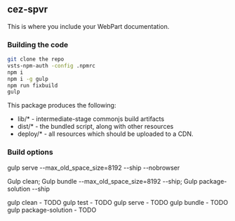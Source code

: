 ## cez-spvr

This is where you include your WebPart documentation.

### Building the code

```bash
git clone the repo
vsts-npm-auth -config .npmrc
npm i
npm i -g gulp
npm run fixbuild
gulp
```

This package produces the following:

* lib/* - intermediate-stage commonjs build artifacts
* dist/* - the bundled script, along with other resources
* deploy/* - all resources which should be uploaded to a CDN.

### Build options
gulp serve --max_old_space_size=8192 --ship --nobrowser

Gulp clean; Gulp bundle --max_old_space_size=8192 --ship; Gulp package-solution --ship

gulp clean - TODO
gulp test - TODO
gulp serve - TODO
gulp bundle - TODO
gulp package-solution - TODO
